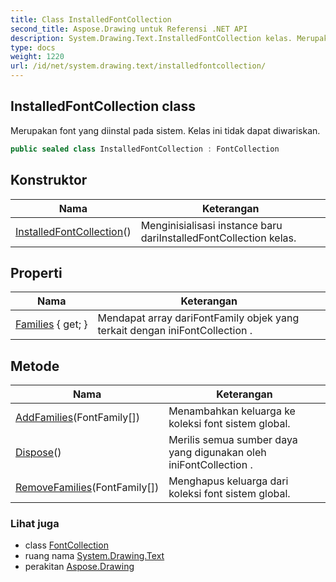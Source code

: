 ```yaml
---
title: Class InstalledFontCollection
second_title: Aspose.Drawing untuk Referensi .NET API
description: System.Drawing.Text.InstalledFontCollection kelas. Merupakan font yang diinstal pada sistem. Kelas ini tidak dapat diwariskan.
type: docs
weight: 1220
url: /id/net/system.drawing.text/installedfontcollection/
---
```

## InstalledFontCollection class

Merupakan font yang diinstal pada sistem. Kelas ini tidak dapat diwariskan.

```csharp
public sealed class InstalledFontCollection : FontCollection
```

## Konstruktor

| Nama | Keterangan |
| --- | --- |
| [InstalledFontCollection](installedfontcollection/)() | Menginisialisasi instance baru dariInstalledFontCollection kelas. |

## Properti

| Nama | Keterangan |
| --- | --- |
| [Families](../../system.drawing.text/fontcollection/families/) { get; } | Mendapat array dariFontFamily objek yang terkait dengan iniFontCollection . |

## Metode

| Nama | Keterangan |
| --- | --- |
| [AddFamilies](../../system.drawing.text/installedfontcollection/addfamilies/)(FontFamily[]) | Menambahkan keluarga ke koleksi font sistem global. |
| [Dispose](../../system.drawing.text/fontcollection/dispose/)() | Merilis semua sumber daya yang digunakan oleh iniFontCollection . |
| [RemoveFamilies](../../system.drawing.text/installedfontcollection/removefamilies/)(FontFamily[]) | Menghapus keluarga dari koleksi font sistem global. |

### Lihat juga

* class [FontCollection](../fontcollection/)
* ruang nama [System.Drawing.Text](../../system.drawing.text/)
* perakitan [Aspose.Drawing](../../)


